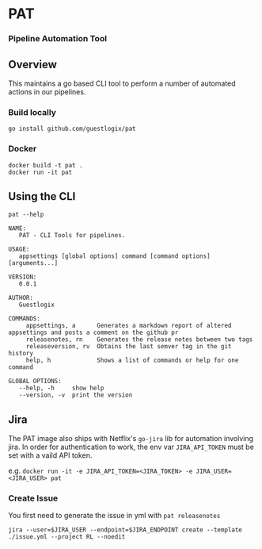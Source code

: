 # PAT
### Pipeline Automation Tool

## Overview

This maintains a go based CLI tool to perform a number of automated actions in our pipelines.

### Build locally

`go install github.com/guestlogix/pat`

### Docker

```
docker build -t pat .
docker run -it pat
```

## Using the CLI
`pat --help`
```
NAME:
   PAT - CLI Tools for pipelines.

USAGE:
   appsettings [global options] command [command options] [arguments...]

VERSION:
   0.0.1

AUTHOR:
   Guestlogix

COMMANDS:
     appsettings, a      Generates a markdown report of altered appsettings and posts a comment on the github pr
     releasenotes, rn    Generates the release notes between two tags
     releaseversion, rv  Obtains the last semver tag in the git history
     help, h             Shows a list of commands or help for one command

GLOBAL OPTIONS:
   --help, -h     show help
   --version, -v  print the version
```


## Jira

The PAT image also ships with Netflix's `go-jira` lib for automation involving jira. In order for authentication to work, the env var `JIRA_API_TOKEN` must be set with a vaild API token.

e.g. `docker run -it -e JIRA_API_TOKEN=<JIRA_TOKEN> -e JIRA_USER=<JIRA_USER> pat`

### Create Issue
You first need to generate the issue in yml with `pat releasenotes`

`jira --user=$JIRA_USER --endpoint=$JIRA_ENDPOINT create --template ./issue.yml --project RL --noedit`
